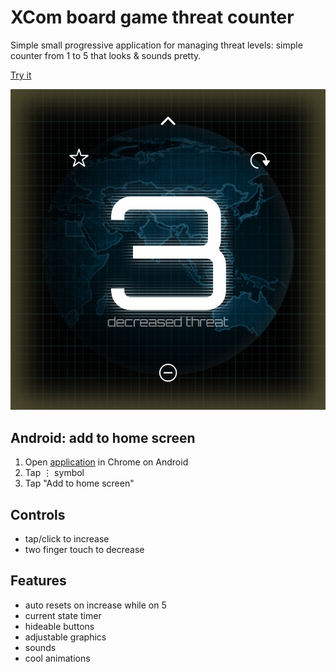 # XCom board game threat counter

Simple small progressive application for managing threat levels: simple counter from 1 to 5 that looks & sounds pretty.

[Try it](http://xcomthreat.s3-website-us-west-2.amazonaws.com/)

![animation](./screen.png)

## Android: add to home screen

1. Open [application](http://xcomthreat.s3-website-us-west-2.amazonaws.com/) in Chrome on Android
2. Tap ⋮ symbol
3. Tap "Add to home screen"

## Controls

- tap/click to increase
- two finger touch to decrease

## Features

- auto resets on increase while on 5
- current state timer
- hideable buttons
- adjustable graphics
- sounds
- cool animations

